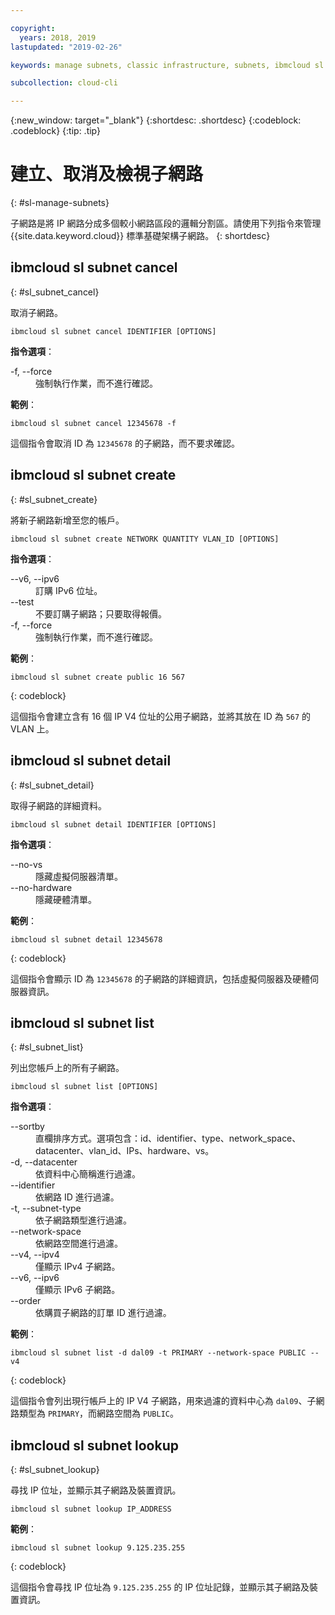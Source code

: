 ```yaml
---

copyright:
  years: 2018, 2019
lastupdated: "2019-02-26"

keywords: manage subnets, classic infrastructure, subnets, ibmcloud sl subnet

subcollection: cloud-cli

---
```


{:new_window: target="_blank"}
{:shortdesc: .shortdesc}
{:codeblock: .codeblock}
{:tip: .tip}

# 建立、取消及檢視子網路
{: #sl-manage-subnets}

子網路是將 IP 網路分成多個較小網路區段的邏輯分割區。請使用下列指令來管理 {{site.data.keyword.cloud}} 標準基礎架構子網路。
{: shortdesc}

## ibmcloud sl subnet cancel
{: #sl_subnet_cancel}

取消子網路。
```
ibmcloud sl subnet cancel IDENTIFIER [OPTIONS]
```

<strong>指令選項</strong>：
<dl>
<dt>-f, --force</dt>
<dd>強制執行作業，而不進行確認。</dd>
</dl>

**範例**：
```
ibmcloud sl subnet cancel 12345678 -f
```
這個指令會取消 ID 為 `12345678` 的子網路，而不要求確認。

## ibmcloud sl subnet create
{: #sl_subnet_create}

將新子網路新增至您的帳戶。
```
ibmcloud sl subnet create NETWORK QUANTITY VLAN_ID [OPTIONS]
```

<strong>指令選項</strong>：
<dl>
<dt>--v6, --ipv6</dt>
<dd>訂購 IPv6 位址。</dd>
<dt>--test</dt>
<dd>不要訂購子網路；只要取得報價。</dd>
<dt>-f, --force</dt>
<dd>強制執行作業，而不進行確認。</dd>
</dl>

**範例**：
```
ibmcloud sl subnet create public 16 567
```
{: codeblock}

這個指令會建立含有 16 個 IP V4 位址的公用子網路，並將其放在 ID 為 `567` 的 VLAN 上。

## ibmcloud sl subnet detail
{: #sl_subnet_detail}

取得子網路的詳細資料。
```
ibmcloud sl subnet detail IDENTIFIER [OPTIONS]
```

<strong>指令選項</strong>：
<dl>
<dt>--no-vs</dt>
<dd>隱藏虛擬伺服器清單。</dd>
<dt>--no-hardware</dt>
<dd>隱藏硬體清單。</dd>
</dl>

**範例**：
```
ibmcloud sl subnet detail 12345678
```
{: codeblock}

這個指令會顯示 ID 為 `12345678` 的子網路的詳細資訊，包括虛擬伺服器及硬體伺服器資訊。

## ibmcloud sl subnet list
{: #sl_subnet_list}

列出您帳戶上的所有子網路。
```
ibmcloud sl subnet list [OPTIONS]
```

<strong>指令選項</strong>：
<dl>
<dt>--sortby</dt>
<dd>直欄排序方式。選項包含：id、identifier、type、network_space、datacenter、vlan_id、IPs、hardware、vs。</dd>
<dt>-d, --datacenter</dt>
<dd>依資料中心簡稱進行過濾。</dd>
<dt>--identifier</dt>
<dd>依網路 ID 進行過濾。</dd>
<dt>-t, --subnet-type</dt>
<dd>依子網路類型進行過濾。</dd>
<dt>--network-space</dt>
<dd>依網路空間進行過濾。</dd>
<dt>--v4, --ipv4</dt>
<dd>僅顯示 IPv4 子網路。</dd>
<dt>--v6, --ipv6</dt>
<dd>僅顯示 IPv6 子網路。</dd>
<dt>--order</dt>
<dd>依購買子網路的訂單 ID 進行過濾。</dd>
</dl>

**範例**：
```
ibmcloud sl subnet list -d dal09 -t PRIMARY --network-space PUBLIC --v4
```
{: codeblock}

這個指令會列出現行帳戶上的 IP V4 子網路，用來過濾的資料中心為 `dal09`、子網路類型為 `PRIMARY`，而網路空間為 `PUBLIC`。

## ibmcloud sl subnet lookup
{: #sl_subnet_lookup}

尋找 IP 位址，並顯示其子網路及裝置資訊。
```
ibmcloud sl subnet lookup IP_ADDRESS
```

**範例**：
```
ibmcloud sl subnet lookup 9.125.235.255
```
{: codeblock}

這個指令會尋找 IP 位址為 `9.125.235.255` 的 IP 位址記錄，並顯示其子網路及裝置資訊。

